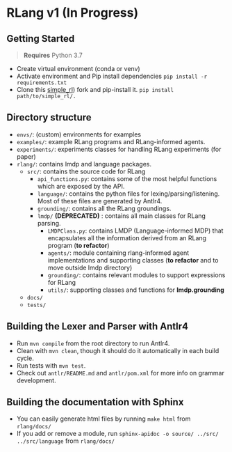 # RLang v1 (In Progress)

## Getting Started

> **Requires** Python 3.7
- Create virtual environment (conda or venv)
- Activate environment and Pip install dependencies 
    ```pip install -r requirements.txt```
- Clone this [simple_rl](https://github.com/rafarodsa/simple_rl)) fork and pip-install it.
    ```pip install path/to/simple_rl/.```

## Directory structure

- `envs/`: (custom) environments for examples
- `examples/`: example RLang programs and RLang-informed agents. 
- `experiments/`: experiments classes for handling RLang experiments (for paper)
- `rlang/`: contains lmdp and language packages.
  - `src/`: contains the source code for RLang
    - `api_functions.py`: contains some of the most helpful functions which are exposed by the API.
    - `language/`: contains the python files for lexing/parsing/listening. Most of these files are generated by Antlr4.
    - `grounding/`: contains all the RLang groundings.
    - `lmdp/` **(DEPRECATED)** : contains all main classes for RLang parsing.
      - `LMDPClass.py`: contains LMDP (Language-informed MDP) that encapsulates all the information derived from an RLang program (**to refactor**)
      - `agents/`: module containing rlang-informed agent implementations and supporting classes (**to refactor** and to move outside lmdp directory)
      - `grounding/`: contains relevant modules to support expressions for RLang
      - `utils/`: supporting classes and functions for __lmdp.grounding__
  - `docs/`
  - `tests/`
    
    
## Building the Lexer and Parser with Antlr4

- Run `mvn compile` from the root directory to run Antlr4.
- Clean with `mvn clean`, though it should do it automatically in each build cycle.
- Run tests with `mvn test`.
- Check out `antlr/README.md` and `antlr/pom.xml` for more info on grammar development.

## Building the documentation with Sphinx

- You can easily generate html files by running `make html` from `rlang/docs/`
- If you add or remove a module, run `sphinx-apidoc -o source/ ../src/ ../src/language` from `rlang/docs/`
